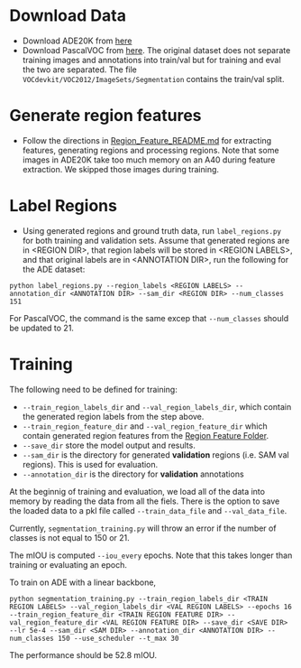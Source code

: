 # Download Data 
- Download ADE20K from [here](http://data.csail.mit.edu/places/ADEchallenge/ADEChallengeData2016.zip)
- Download PascalVOC from [here](http://host.robots.ox.ac.uk/pascal/VOC/voc2011/index.html#devkit). The original dataset does not separate training images and annotations into train/val but for training and eval the two are separated. The file `VOCdevkit/VOC2012/ImageSets/Segmentation` contains the train/val split. 
 
 # Generate region features
 - Follow the directions in [Region_Feature_README.md](../region_features/Region_Features_README.md) for extracting features, generating regions and processing regions. Note that some images in ADE20K take too much memory on an A40 during feature extraction. We skipped those images during training. 
 
 # Label Regions
 - Using generated regions and ground truth data, run `label_regions.py` for both training and validation sets. Assume that generated regions are in \<REGION DIR\>,  that region labels will be stored in \<REGION LABELS\>, and that original labels are in \<ANNOTATION DIR\>, run the following for the ADE dataset:
 ```
 python label_regions.py --region_labels <REGION LABELS> --annotation_dir <ANNOTATION DIR> --sam_dir <REGION DIR> --num_classes 151
 ```
 For PascalVOC, the command is the same excep that `--num_classes` should be updated to 21.

  # Training 
The following need to be defined for training:
- `--train_region_labels_dir` and `--val_region_labels_dir`, which contain the generated region labels from the step above.
- `--train_region_feature_dir` and `--val_region_feature_dir` which contain generated region features from the [Region Feature Folder](../region_features/). 
- `--save_dir` store the model output and results.
- `--sam_dir` is the directory for generated **validation** regions (i.e. SAM val regions). This is used for evaluation.
- `--annotation_dir` is the directory for **validation** annotations 

At the beginnig of training and evaluation, we load all of the data into memory by reading the data from all the fiels. There is the option to save the loaded data to a pkl file called `--train_data_file` and `--val_data_file`. 

Currently, `segmentation_training.py` will throw an error if the number of classes is not equal to 150 or 21. 

The mIOU is computed `--iou_every` epochs. Note that this takes longer than training or evaluating an epoch. 

To train on ADE with a linear backbone, 
```
python segmentation_training.py --train_region_labels_dir <TRAIN REGION LABELS> --val_region_labels_dir <VAL REGION LABELS> --epochs 16 --train_region_feature_dir <TRAIN REGION FEATURE DIR> --val_region_feature_dir <VAL REGION FEATURE DIR> --save_dir <SAVE DIR> --lr 5e-4 --sam_dir <SAM DIR> --annotation_dir <ANNOTATION DIR> --num_classes 150 --use_scheduler --t_max 30
```
The performance should be 52.8 mIOU.
